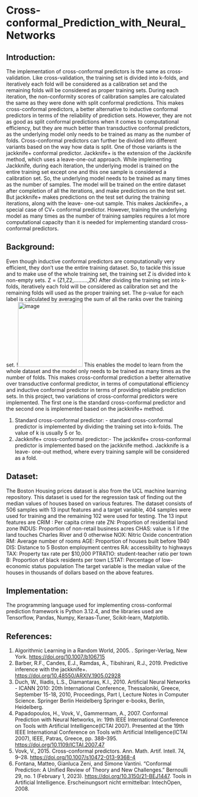# Cross-conformal_Prediction_with_Neural_Networks
## Introduction:
The implementation of cross-conformal predictors is the same as cross- validation. Like cross-validation, the training set is divided into k-folds, and iteratively each fold will be considered as a calibration set and the remaining folds will be considered as proper training sets. During each iteration, the non-conformity scores of calibration samples are calculated the same as they were done with split conformal predictions. This makes cross-conformal predictors, a better alternative to inductive conformal predictors in terms of the reliability of prediction sets. However, they are not as good as split conformal predictions when it comes to computational efficiency, but they are much better than transductive conformal predictors, as the underlying model only needs to be trained as many as the number of folds. Cross-conformal predictors can further be divided into different variants based on the way how data is split. One of those variants is the jackknife+ conformal predictor. Jackknife+ is the extension of the Jackknife method, which uses a leave-one-out approach. While implementing Jackknife, during each iteration, the underlying model is trained on the entire training set except one and this one sample is considered a calibration set. So, the underlying model needs to be trained as many times as the number of samples. The model will be trained on the entire dataset after completion of all the iterations, and make predictions on the test set. But jackknife+ makes predictions on the test set during the training iterations, along with the leave- one-out sample. This makes Jackknife+, a special case of CV+ conformal predictor. However, training the underlying model as many times as the number of training samples requires a lot more computational capacity than it is needed for implementing standard cross-conformal predictors.
## Background:
Even though inductive conformal predictors are computationally very efficient, they don’t use the entire training dataset. So, to tackle this issue and to make use of the whole training set, the training set Z is divided into k non-empty sets.
Z = (Z1,Z2,………,ZK)
After dividing the training set into k-folds, iteratively each fold will be considered as calibration set and the remaining folds will used as the proper training set. The p-value for each label is calculated by averaging the sum of all the ranks over the training set.
!<img width="175" alt="image" src="https://github.com/user-attachments/assets/ec7f9e11-f711-45e4-862c-01bfae59355f" />
This enables the model to learn from the whole dataset and the model only needs to be trained as many times as the number of folds. This makes cross-conformal prediction a better alternative over transductive conformal predictor, in terms of computational efficiency and inductive conformal predictor in terms of providing reliable prediction sets. In this project, two variations of cross-conformal predictors were implemented. The first one is the standard cross-conformal predictor and the second one is implemented based on the jackknife+ method.
1. Standard cross-conformal predictor: - standard cross-conformal predictor is implemented by dividing the training set into k-folds. The value of k is usually 5 or 1o.
2. Jackknife+ cross-conformal predictor:- The jackknife+ cross-conformal predictor is implemented based on the jackknife method. Jackknife is a leave- one-out method, where every training sample will be considered as a fold.
## Dataset:
The Boston Housing prices dataset is also from the UCL machine learning repository. This dataset is used for the regression task of finding out the median values of houses based on various features. The dataset consists of 506 samples with 13 input features and a target variable, 404 samples were used for training and the remaining 102 were used for testing. The 13 input features are
CRIM : Per capita crime rate
ZN: Proportion of residential land zone
INDUS: Proportion of non-retail business acres
CHAS: value is 1 if the land touches Charles River and 0 otherwise
NOX: Nitric Oxide concentration
RM: Average number of rooms
AGE: Proportion of houses built before 1940
DIS: Distance to 5 Boston employment centres
RA: accessibility to highways
TAX: Property tax rate per $10,000
PTRATIO: student-teacher ratio per town
B: Proportion of black residents per town
LSTAT: Percentage of low-economic status population
The target variable is the median value of the houses in thousands of dollars based on the above features.
## Implementation:
The programming language used for implementing cross-conformal prediction framework is Python 3.12.4, and the libraries used are Tensorflow, Pandas, Numpy, Keraas-Tuner, Scikit-learn, Matplotlib.
## References:
1. Algorithmic Learning in a Random World, 2005. . Springer-Verlag, New York. https://doi.org/10.1007/b106715
2. Barber, R.F., Candes, E.J., Ramdas, A., Tibshirani, R.J., 2019. Predictive inference with the jackknife+. https://doi.org/10.48550/ARXIV.1905.02928
3. Duch, W., Iliadis, L.S., Diamantaras, K.I., 2010. Artificial Neural Networks - ICANN 2010: 20th International Conference, Thessaloniki, Greece, September 15-18, 2010, Proceedings, Part I, Lecture Notes in Computer Science. Springer Berlin Heidelberg Springer e-books, Berlin, Heidelberg.
4. Papadopoulos, H., Vovk, V., Gammermam, A., 2007. Conformal Prediction with Neural Networks, in: 19th IEEE International Conference on Tools with Artificial Intelligence(ICTAI 2007). Presented at the 19th IEEE International Conference on Tools with Artificial Intelligence(ICTAI 2007), IEEE, Patras, Greece, pp. 388–395. https://doi.org/10.1109/ICTAI.2007.47
5. Vovk, V., 2015. Cross-conformal predictors. Ann. Math. Artif. Intell. 74, 9–28. https://doi.org/10.1007/s10472-013-9368-4
6. Fontana, Matteo, Gianluca Zeni, and Simone Vantini. “Conformal Prediction: A Unified Review of Theory and New Challenges.” Bernoulli
29, no. 1 (February 1, 2023). https://doi.org/10.3150/21-BEJ1447. Tools in Artificial Intelligence. Erscheinungsort nicht ermittelbar: IntechOpen, 2008.

